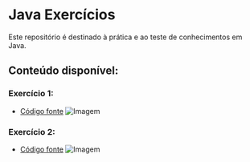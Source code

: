 # Java Exercícios

Este repositório é destinado à prática e ao teste de conhecimentos em Java.

## Conteúdo disponível:

### Exercício 1:
- [Código fonte](https://github.com/Navelogic/java-exercicios/tree/main/src/exe1)
![Imagem](https://github.com/Navelogic/java-exercicios/assets/93350805/5190cd52-f94e-41b3-a29e-d17cbca99ec3)
### Exercício 2:
- [Código fonte](https://github.com/Navelogic/java-exercicios/tree/main/src/exe2)
![Imagem](https://github.com/Navelogic/java-exercicios/assets/93350805/6ea3fddf-80ae-4f05-aaf1-9c98e9c9f50a)
